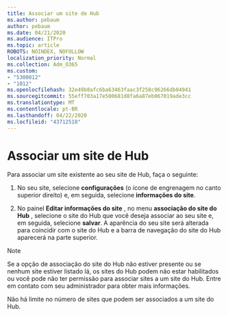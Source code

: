 ```yaml
---
title: Associar um site de Hub
ms.author: pebaum
author: pebaum
ms.date: 04/21/2020
ms.audience: ITPro
ms.topic: article
ROBOTS: NOINDEX, NOFOLLOW
localization_priority: Normal
ms.collection: Adm_O365
ms.custom:
- "5300012"
- "1012"
ms.openlocfilehash: 32e49b8afc6ba63463faac3f258c96266db04941
ms.sourcegitcommit: 55eff703a17e500681d8fa6a87eb067019ade3cc
ms.translationtype: MT
ms.contentlocale: pt-BR
ms.lasthandoff: 04/22/2020
ms.locfileid: "43712518"
---
```

# <a name="associate-a-hub-site"></a>Associar um site de Hub

Para associar um site existente ao seu site de Hub, faça o seguinte:
  
1. No seu site, selecione **configurações** (o ícone de engrenagem no canto superior direito) e, em seguida, selecione **informações do site**.

2. No painel **Editar informações do site** , no menu **associação do site do Hub** , selecione o site do Hub que você deseja associar ao seu site e, em seguida, selecione **salvar**. A aparência do seu site será alterada para coincidir com o site do Hub e a barra de navegação do site do Hub aparecerá na parte superior.

 > [!Note]
>Se a opção de associação do site do Hub não estiver presente ou se nenhum site estiver listado lá, os sites do Hub podem não estar habilitados ou você pode não ter permissão para associar sites a um site do Hub. Entre em contato com seu administrador para obter mais informações.
>
>Não há limite no número de sites que podem ser associados a um site do Hub.
  